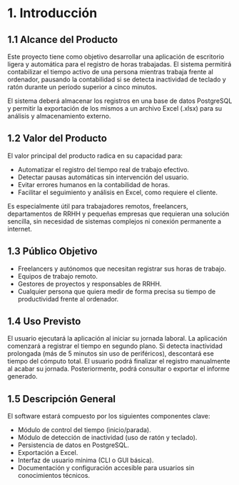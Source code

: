 # 1. Introducción

## 1.1 Alcance del Producto

Este proyecto tiene como objetivo desarrollar una aplicación de escritorio ligera y automática para el registro de horas trabajadas. El sistema permitirá contabilizar el tiempo activo de una persona mientras trabaja frente al ordenador, pausando la contabilidad si se detecta inactividad de teclado y ratón durante un período superior a cinco minutos. 

El sistema deberá almacenar los registros en una base de datos PostgreSQL y permitir la exportación de los mismos a un archivo Excel (.xlsx) para su análisis y almacenamiento externo.

## 1.2 Valor del Producto

El valor principal del producto radica en su capacidad para:

- Automatizar el registro del tiempo real de trabajo efectivo.
- Detectar pausas automáticas sin intervención del usuario.
- Evitar errores humanos en la contabilidad de horas.
- Facilitar el seguimiento y análisis en Excel, como requiere el cliente.

Es especialmente útil para trabajadores remotos, freelancers, departamentos de RRHH y pequeñas empresas que requieran una solución sencilla, sin necesidad de sistemas complejos ni conexión permanente a internet.

## 1.3 Público Objetivo

- Freelancers y autónomos que necesitan registrar sus horas de trabajo.
- Equipos de trabajo remoto.
- Gestores de proyectos y responsables de RRHH.
- Cualquier persona que quiera medir de forma precisa su tiempo de productividad frente al ordenador.

## 1.4 Uso Previsto

El usuario ejecutará la aplicación al iniciar su jornada laboral. La aplicación comenzará a registrar el tiempo en segundo plano. Si detecta inactividad prolongada (más de 5 minutos sin uso de periféricos), descontará ese tiempo del cómputo total. El usuario podrá finalizar el registro manualmente al acabar su jornada. Posteriormente, podrá consultar o exportar el informe generado.

## 1.5 Descripción General

El software estará compuesto por los siguientes componentes clave:

- Módulo de control del tiempo (inicio/parada).
- Módulo de detección de inactividad (uso de ratón y teclado).
- Persistencia de datos en PostgreSQL.
- Exportación a Excel.
- Interfaz de usuario mínima (CLI o GUI básica).
- Documentación y configuración accesible para usuarios sin conocimientos técnicos.
